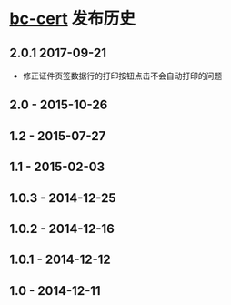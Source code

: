 # [bc-cert](https://github.com/bcsoft/bc-cert) 发布历史

## 2.0.1 2017-09-21

- 修正证件页签数据行的打印按钮点击不会自动打印的问题

## 2.0 - 2015-10-26
## 1.2 - 2015-07-27
## 1.1 - 2015-02-03
## 1.0.3 - 2014-12-25
## 1.0.2 - 2014-12-16
## 1.0.1 - 2014-12-12
## 1.0 - 2014-12-11
